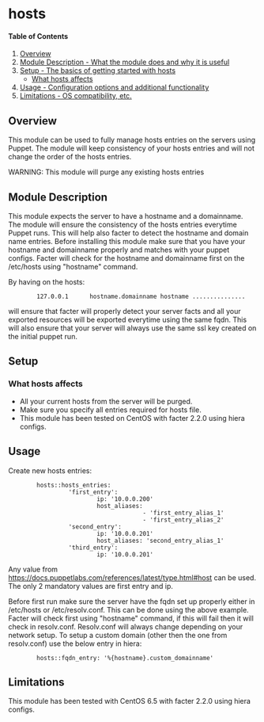# hosts

#### Table of Contents

1. [Overview](#overview)
2. [Module Description - What the module does and why it is useful](#module-description)
3. [Setup - The basics of getting started with hosts](#setup)
    * [What hosts affects](#what-hosts-affects)
4. [Usage - Configuration options and additional functionality](#usage)
5. [Limitations - OS compatibility, etc.](#limitations)

## Overview

This module can be used to fully manage hosts entries on the servers using Puppet. The module will keep consistency of your hosts entries and will not change the order of the hosts entries.

WARNING: This module will purge any existing hosts entries

## Module Description

This module expects the server to have a hostname and a domainname. The module will ensure the consistency of the hosts entries everytime Puppet runs. This will help also facter to detect the hostname and domain name entries.
Before installing this module make sure that you have your hostname and domainname properly and matches with your puppet configs.
Facter will check for the hostname and domainname first on the /etc/hosts using "hostname" command. 

By having on the hosts:

            127.0.0.1      hostname.domainname hostname ...............

will ensure that facter will properly detect your server facts and all your exported resources will be exported everytime using the same fqdn. This will also ensure that your server will always use the same ssl key created on the initial puppet run. 


## Setup

### What hosts affects

* All your current hosts from the server will be purged.
* Make sure you specify all entries required for hosts file.
* This module has been tested on CentOS with facter 2.2.0 using hiera configs.

## Usage

Create new hosts entries:

            hosts::hosts_entries:
                     'first_entry':
                             ip: '10.0.0.200'
                             host_aliases:
                                          - 'first_entry_alias_1'
                                          - 'first_entry_alias_2'
                     'second_entry':
                             ip: '10.0.0.201'
                             host_aliases: 'second_entry_alias_1'
                     'third_entry':
                             ip: '10.0.0.201'

Any value from https://docs.puppetlabs.com/references/latest/type.html#host can be used. The only 2 mandatory values are first entry and ip.

Before first run make sure the server have the fqdn set up properly either in /etc/hosts or /etc/resolv.conf. This can be done using the above example. Facter will check first using "hostname" command, if this will fail then it will check in resolv.conf. Resolv.conf will always change depending on your network setup. To setup a custom domain (other then the one from resolv.conf) use the below entry in hiera:

            hosts::fqdn_entry: '%{hostname}.custom_domainname'

## Limitations

This module has been tested with CentOS 6.5 with facter 2.2.0 using hiera configs.
